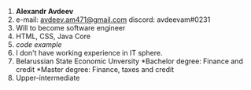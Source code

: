1. **Alexandr Avdeev**
2. e-mail: avdeev.am471@gmail.com
   discord: avdeevam#0231
3. Will to become software engineer
4. HTML, CSS, Java Core
5. *code example*
6. I don't have working experience in IT sphere.
7. Belarussian State Economic Unversity
     *Bachelor degree: Finance and credit
     *Master degree: Finance, taxes and credit
8. Upper-intermediate
